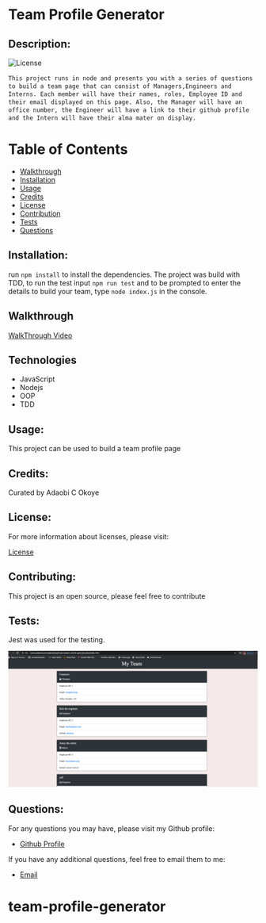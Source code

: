 # Team Profile Generator

  
  ## Description:

  ![License](https://img.shields.io/badge/License-MIT-blue.svg "License Badge")

    This project runs in node and presents you with a series of questions to build a team page that can consist of Managers,Engineers and Interns. Each member will have their names, roles, Employee ID and their email displayed on this page. Also, the Manager will have an office number, the Engineer will have a link to their github profile and the Intern will have their alma mater on display.


  # Table of Contents

  - [Walkthrough](#walkthrough)
  - [Installation](#installation)
  - [Usage](#usage)
  - [Credits](#credits)
  - [License](#license)
  - [Contribution](#contributing)
  - [Tests](#tests)
  - [Questions](#questions)

  
  ## Installation:

  run ```npm install``` to install the dependencies. The project was build with TDD, to run the test input ```npm run test``` and to be prompted to enter the details to build your team, type ```node index.js``` in the console.

  ## Walkthrough
  [WalkThrough Video](https://youtu.be/lC7K8zCfi5A)
  
  ## Technologies
  - JavaScript
  - Nodejs
  - OOP
  - TDD

  ## Usage:

  This project can be used to build a team profile page


  ## Credits:

  Curated by Adaobi C Okoye


  ## License:

  For more information about licenses, please visit:

  [License](https://opensource.org/licenses/MIT)


  ## Contributing:
  
This project is an open source, please feel free to contribute

  ## Tests:

  Jest was used for the testing.
  
  
  ![Screenshot](https://github.com/adokoye/team-profile-generator/blob/main/Screen%20Shot%202021-01-17%20at%2010.51.03%20PM.png)

  
  ## Questions:

  For any questions you may have, please visit my Github profile:
  - [Github Profile](https://github.com/adokoye)

  If you have any additional questions, feel free to email them to me:
  - [Email](adaobi.okoye@ttuhsc.edu)
  
 

# team-profile-generator
